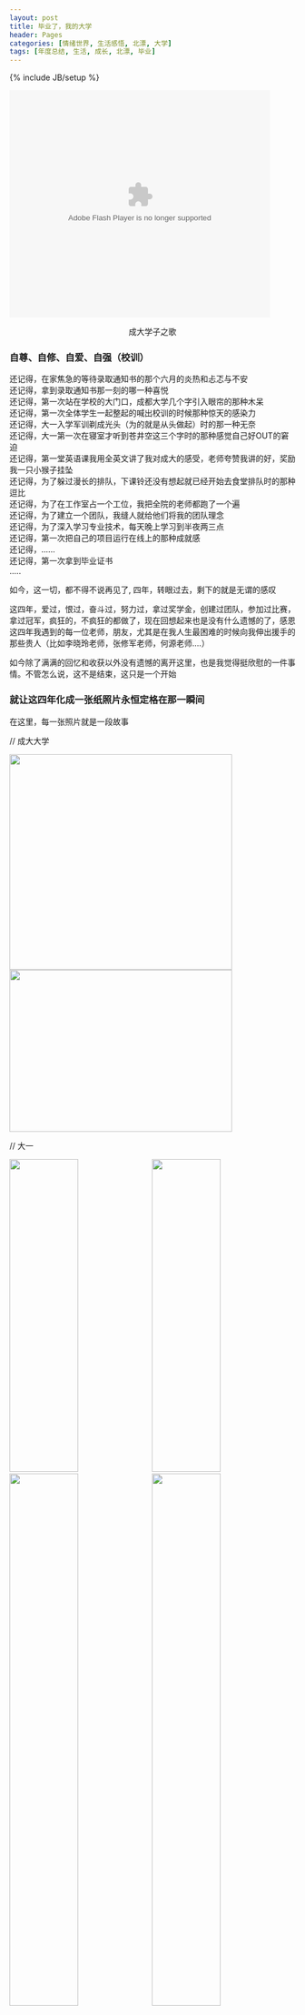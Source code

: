 ```yaml
---
layout: post
title: 毕业了，我的大学
header: Pages
categories: [情绪世界, 生活感悟, 北漂, 大学]
tags: [年度总结, 生活, 成长, 北漂, 毕业]
---
```

{% include JB/setup %}


<embed src="http://player.youku.com/player.php/sid/XMjUzMjQxNTU2/v.swf" allowFullScreen="true" quality="high" width="91%" height="400" align="middle" allowScriptAccess="always" type="application/x-shockwave-flash">
<p style="text-align: center;">成大学子之歌</p>

### 自尊、自修、自爱、自强（校训）

还记得，在家焦急的等待录取通知书的那个六月的炎热和忐忑与不安 <br>
还记得，拿到录取通知书那一刻的哪一种喜悦<br>
还记得，第一次站在学校的大门口，成都大学几个字引入眼帘的那种木呆<br>
还记得，第一次全体学生一起整起的喊出校训的时候那种惊天的感染力<br>
还记得，大一入学军训剃成光头（为的就是从头做起）时的那一种无奈<br>
还记得，大一第一次在寝室才听到苍井空这三个字时的那种感觉自己好OUT的窘迫<br>
还记得，第一堂英语课我用全英文讲了我对成大的感受，老师夸赞我讲的好，奖励我一只小猴子挂坠<br>
还记得，为了躲过漫长的排队，下课铃还没有想起就已经开始去食堂排队时的那种逗比<br>
还记得，为了在工作室占一个工位，我把全院的老师都跑了一个遍<br>
还记得，为了建立一个团队，我缝人就给他们将我的团队理念<br>
还记得，为了深入学习专业技术，每天晚上学习到半夜两三点<br>
还记得，第一次把自己的项目运行在线上的那种成就感<br>
还记得，......<br>
还记得，第一次拿到毕业证书<br>
.....<br>

如今，这一切，都不得不说再见了, 四年，转眼过去，剩下的就是无谓的感叹

这四年，爱过，恨过，奋斗过，努力过，拿过奖学金，创建过团队，参加过比赛，拿过冠军，疯狂的，不疯狂的都做了，现在回想起来也是没有什么遗憾的了，感恩这四年我遇到的每一位老师，朋友，尤其是在我人生最困难的时候向我伸出援手的那些贵人（比如李晓玲老师，张修军老师，何源老师....）

如今除了满满的回忆和收获以外没有遗憾的离开这里，也是我觉得挺欣慰的一件事情。不管怎么说，这不是结束，这只是一个开始

### 就让这四年化成一张纸照片永恒定格在那一瞬间

在这里，每一张照片就是一段故事

// 成大大学


<img width="392px"  height="379px" src="/assets/images/posts/2015-03/22.jpg">
<img width="392px"  height="285px" src="/assets/images/posts/2015-03/11.jpg">


// 大一

<img src="/assets/images/2010_me.png" style="width: 49%; height: 550px ">
<img width="49%" height="550px" src="/assets/images/posts/2015-03/5.jpg">
<img width="49%" src="/assets/images/posts/2015-03/8.jpg">
<img width="49%" src="/assets/images/posts/2015-03/3.jpg">

//  大二

<img width="49%" src="/assets/images/posts/2015-03/21.jpg">
<img width="49%" src="/assets/images/posts/2015-03/4.jpg">
<img width="49%" src="/assets/images/posts/2015-03/7.jpg">
<img width="49%" src="/assets/images/posts/2015-03/23.png">

// 大三

<img width="49%" src="/assets/images/posts/2015-03/2.jpg">
<img width="49%" src="/assets/images/posts/2015-03/1.jpg">

//  大四

<img width="49%" src="/assets/images/posts/2015-03/9.jpg">
<img width="49%" src="/assets/images/posts/2015-03/10.jpg">
<img width="49%" src="/assets/images/posts/2015-03/12.jpg">
<img width="49%" src="/assets/images/posts/2015-03/13.jpg">
<img width="49%" src="/assets/images/posts/2015-03/14.jpg">
<img width="49%" src="/assets/images/posts/2015-03/15.jpg">
<img width="49%" src="/assets/images/posts/2015-03/16.jpg">
<img width="49%" src="/assets/images/posts/2015-03/17.jpg">
<img width="49%" src="/assets/images/posts/2015-03/18.jpg">
<img width="49%" src="/assets/images/posts/2015-03/20.jpg">

// 全家福

<img width="100%" src="/assets/images/posts/2015-03/6.jpg">

其余的不多说了吧，美好的，不美好的，都已过去，自信的走完大学四年，那么我也坚信，在接下来的生活中，我一样走的很好，未来的日子，我已未雨绸缪。 加油

### 最后我想给其他的学弟学妹们说

当你毕业的那一天，提着行李走出熟悉的校园，回头看着校门上“成都大学”这四个字，感叹年华老去的那一刹那，你已经没有机会再伫立校园再好好地享受这单纯的美丽了。珍惜大学时光，珍惜这一生一次的缘分。”再后来，你们会发现，在成都大学，有这样一些人，他们不甘于生活的平淡无奇.而是选择了不平凡的人生道路。


### 最后再见，再也回不去的大学

离上课还有5分钟拼命跑的是大一，已经上课5分钟还在慢悠悠走的是大二，耍得不亦乐乎忘记上课时间的是大三，想要重走教室感受上课氛围的是大四——《致我们终将逝去的大学》



